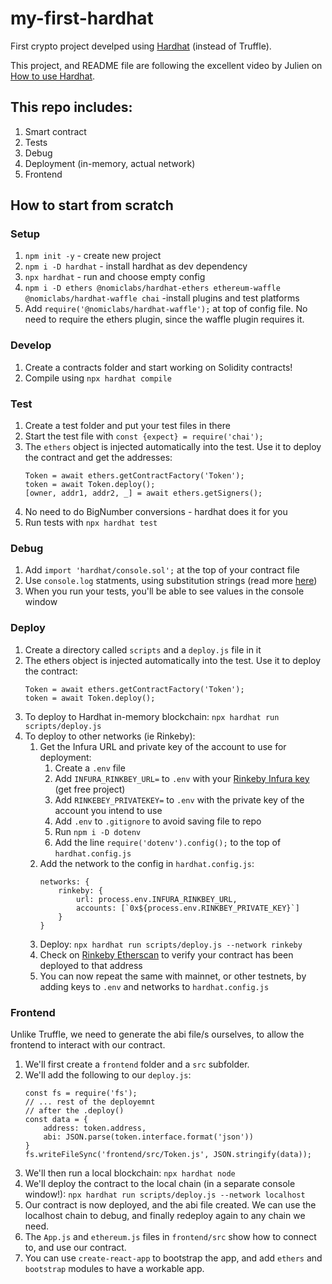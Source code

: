 # my-first-hardhat

First crypto project develped using [Hardhat](https://hardhat.org/) (instead of Truffle).

This project, and README file are following the excellent video by Julien on [How to use Hardhat](https://www.youtube.com/watch?v=9Qpi80dQsGU).

## This repo includes:

1. Smart contract
1. Tests
1. Debug
1. Deployment (in-memory, actual network)
1. Frontend

## How to start from scratch

### Setup
1. `npm init -y` - create new project
1. `npm i -D hardhat` - install hardhat as dev dependency
1. `npx hardhat` - run and choose empty config
1. `npm i -D ethers @nomiclabs/hardhat-ethers ethereum-waffle @nomiclabs/hardhat-waffle chai` -install plugins and test platforms
1. Add `require('@nomiclabs/hardhat-waffle');` at top of config file. No need to require the ethers plugin, since the waffle plugin requires it.

### Develop
1. Create a contracts folder and start working on Solidity contracts!
1. Compile using `npx hardhat compile`

### Test
1. Create a test folder and put your test files in there
1. Start the test file with `const {expect} = require('chai');`
1. The `ethers` object is injected automatically into the test. Use it to deploy the contract and get the addresses:  
    ```
    Token = await ethers.getContractFactory('Token');
    token = await Token.deploy();
    [owner, addr1, addr2, _] = await ethers.getSigners();
    ```
1. No need to do BigNumber conversions - hardhat does it for you
1. Run tests with `npx hardhat test`

### Debug
1. Add `import 'hardhat/console.sol';` at the top of your contract file
1. Use `console.log` statments, using substitution strings (read more [here](https://hardhat.org/hardhat-network/#console-log))
1. When you run your tests, you'll be able to see values in the console window

### Deploy
1. Create a directory called `scripts` and a `deploy.js` file in it
1. The ethers object is injected automatically into the test. Use it to deploy the contract:
    ```
    Token = await ethers.getContractFactory('Token');
    token = await Token.deploy();
    ```
1. To deploy to Hardhat in-memory blockchain: `npx hardhat run scripts/deploy.js`
1. To deploy to other networks (ie Rinkeby):
    1. Get the Infura URL and private key of the account to use for deployment:
        1. Create a `.env` file
        1. Add `INFURA_RINKBEY_URL=` to `.env` with your [Rinkeby Infura key](https://infura.io/) (get free project)
        1. Add `RINKEBEY_PRIVATEKEY=` to `.env` with the private key of the account you intend to use
        1. Add `.env` to `.gitignore` to avoid saving file to repo
        1. Run `npm i -D dotenv`
        1. Add the line `require('dotenv').config();` to the top of `hardhat.config.js`
    1. Add the network to the config in `hardhat.config.js`:
        ```
        networks: {
            rinkeby: {
                url: process.env.INFURA_RINKBEY_URL,
                accounts: [`0x${process.env.RINKBEY_PRIVATE_KEY}`]
            }
        }
        ```
    1. Deploy: `npx hardhat run scripts/deploy.js --network rinkeby`
    1. Check on [Rinkeby Etherscan](https://rinkeby.etherscan.io) to verify your contract has been deployed to that address
    1. You can now repeat the same with mainnet, or other testnets, by adding keys to `.env` and networks to `hardhat.config.js`

### Frontend

Unlike Truffle, we need to generate the abi file/s ourselves, to allow the frontend to interact with our contract.  

1. We'll first create a `frontend` folder and a `src` subfolder.
1. We'll add the following to our `deploy.js`:
    ```
    const fs = require('fs');
    // ... rest of the deployemnt
    // after the .deploy()
    const data = {
        address: token.address,
        abi: JSON.parse(token.interface.format('json'))
    }
    fs.writeFileSync('frontend/src/Token.js', JSON.stringify(data));
    ```
1. We'll then run a local blockchain: `npx hardhat node`
1. We'll deploy the contract to the local chain (in a separate console window!): `npx hardhat run scripts/deploy.js --network localhost`
1. Our contract is now deployed, and the abi file created. We can use the localhost chain to debug, and finally redeploy again to any chain we need.
1. The `App.js` and `ethereum.js` files in `frontend/src` show how to connect to, and use our contract.
1. You can use `create-react-app` to bootstrap the app, and add `ethers` and `bootstrap` modules to have a workable app.
